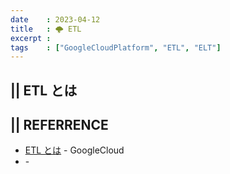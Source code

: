 ```yaml
---
date    : 2023-04-12
title   : 🌩 ETL
excerpt :
tags    : ["GoogleCloudPlatform", "ETL", "ELT"]
---
```


## || ETL とは

## || REFERRENCE
- [ETL とは](https://cloud.google.com/learn/what-is-etl?hl=ja) - GoogleCloud
- []() - 
